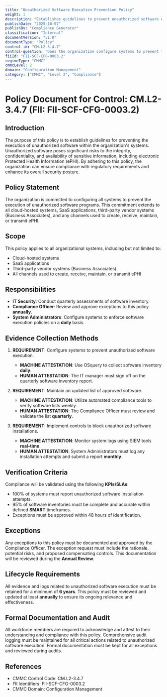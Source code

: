 ```yaml
---
title: "Unauthorized Software Execution Prevention Policy"
weight: 1
description: "Establishes guidelines to prevent unauthorized software execution, protecting sensitive information and ensuring compliance with regulatory requirements."
publishDate: "2025-10-07"
publishBy: "Compliance Generator"
classification: "Internal"
documentVersion: "v1.0"
documentType: "Policy"
control-id: "CM.L2-3.4.7"
control-question: "Does the organization configure systems to prevent the execution of unauthorized software programs?"
fiiId: "FII-SCF-CFG-0003.2"
regimeType: "CMMC"
cmmcLevel: 2
domain: "Configuration Management"
category: ["CMMC", "Level 2", "Compliance"]
---
```


# Policy Document for Control: CM.L2-3.4.7 (FII: FII-SCF-CFG-0003.2)

## Introduction
The purpose of this policy is to establish guidelines for preventing the execution of unauthorized software within the organization's systems. Unauthorized software poses significant risks to the integrity, confidentiality, and availability of sensitive information, including electronic Protected Health Information (ePHI). By adhering to this policy, the organization can ensure compliance with regulatory requirements and enhance its overall security posture.

## Policy Statement
The organization is committed to configuring all systems to prevent the execution of unauthorized software programs. This commitment extends to all cloud-hosted systems, SaaS applications, third-party vendor systems (Business Associates), and any channels used to create, receive, maintain, or transmit ePHI.

## Scope
This policy applies to all organizational systems, including but not limited to:
- Cloud-hosted systems
- SaaS applications
- Third-party vendor systems (Business Associates)
- All channels used to create, receive, maintain, or transmit ePHI

## Responsibilities
- **IT Security**: Conduct quarterly assessments of software inventory.
- **Compliance Officer**: Review and approve exceptions to this policy **annually**.
- **System Administrators**: Configure systems to enforce software execution policies on a **daily** basis.

## Evidence Collection Methods
1. **REQUIREMENT**: Configure systems to prevent unauthorized software execution.
   - **MACHINE ATTESTATION**: Use OSquery to collect software inventory **daily**.
   - **HUMAN ATTESTATION**: The IT manager must sign off on the quarterly software inventory report.

2. **REQUIREMENT**: Maintain an updated list of approved software.
   - **MACHINE ATTESTATION**: Utilize automated compliance tools to verify software lists weekly.
   - **HUMAN ATTESTATION**: The Compliance Officer must review and validate the list **quarterly**.

3. **REQUIREMENT**: Implement controls to block unauthorized software installations.
   - **MACHINE ATTESTATION**: Monitor system logs using SIEM tools **real-time**.
   - **HUMAN ATTESTATION**: System Administrators must log any installation attempts and submit a report **monthly**.

## Verification Criteria
Compliance will be validated using the following **KPIs/SLAs**:
- 100% of systems must report unauthorized software installation attempts.
- 95% of software inventories must be complete and accurate within defined **SMART** timeframes.
- Exceptions must be approved within 48 hours of identification.

## Exceptions
Any exceptions to this policy must be documented and approved by the Compliance Officer. The exception request must include the rationale, potential risks, and proposed compensating controls. This documentation will be reviewed during the **Annual Review**.

## Lifecycle Requirements
All evidence and logs related to unauthorized software execution must be retained for a minimum of **6 years**. This policy must be reviewed and updated at least **annually** to ensure its ongoing relevance and effectiveness.

## Formal Documentation and Audit
All workforce members are required to acknowledge and attest to their understanding and compliance with this policy. Comprehensive audit logging must be maintained for all critical actions related to unauthorized software execution. Formal documentation must be kept for all exceptions and reviewed during audits.

## References
- CMMC Control Code: CM.L2-3.4.7
- FII Identifiers: FII-SCF-CFG-0003.2
- CMMC Domain: Configuration Management